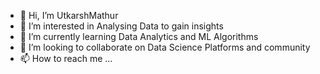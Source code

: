 - 👋 Hi, I’m UtkarshMathur
- 👀 I’m interested in Analysing Data to gain insights
- 🌱 I’m currently learning Data Analytics and ML Algorithms
- 💞️ I’m looking to collaborate on Data Science Platforms and community
- 📫 How to reach me ...

<!---
UtkarshMathur-git/UtkarshMathur-git is a ✨ special ✨ repository because its `README.md` (this file) appears on your GitHub profile.
You can click the Preview link to take a look at your changes.
--->
